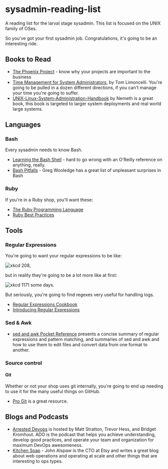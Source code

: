 # sysadmin-reading-list
A reading list for the larval stage sysadmin. This list is focused on the UNIX family of OSes.

So you've got your first sysadmin job. Congratulations, it's going to be an interesting ride.

## Books to Read

* [The Phoenix Project](http://smile.amazon.com/Phoenix-Project-DevOps-Helping-Business-ebook/dp/B00AZRBLHO) - know why your projects are important to the business
* [Time Management for System Administrators](http://smile.amazon.com/Management-System-Administrators-Thomas-Limoncelli/dp/0596007833/ref=sr_1_4?s=books&ie=UTF8&qid=1458496299), by Tom Limoncelli. You're going to be pulled in a dozen different directions, if you can't manage your time you're going to suffer.
* [UNIX-Linux-System-Administration-Handbook](http://smile.amazon.com/UNIX-Linux-System-Administration-Handbook/dp/0131480057/ref=sr_1_1?s=books&ie=UTF8&qid=1458496395&sr=1-1&keywords=linux+system+administration) by Nemeth is a great book, this book is targeted to larger system deployments and real world large systems.

## Languages

### Bash

Every sysadmin needs to know Bash.

* [Learning the Bash Shell](http://shop.oreilly.com/product/9780596009656.do) - hard to go wrong with an O'Reilly reference on anything, really.
* [Bash Pitfalls](http://mywiki.wooledge.org/BashPitfalls) - Greg Wooledge has a great list of unpleasant surprises in Bash

### Ruby

If you're in a Ruby shop, you'll want these:

* [The Ruby Programming Language](http://shop.oreilly.com/product/9780596516178.do)
* [Ruby Best Practices](http://shop.oreilly.com/product/9780596523015.do)


## Tools

### Regular Expressions

You're going to want your regular expressions to be like:

![xkcd 208](http://imgs.xkcd.com/comics/regular_expressions.png),

but in reality they're going to be a lot more like at first:

![xkcd 1171](http://imgs.xkcd.com/comics/perl_problems.png) some days.

But seriously, you're going to find regexes very useful for handling logs.

* [Regular Expressions Cookbook](http://shop.oreilly.com/product/0636920023630.do)
* [Introducing Regular Expressions](http://shop.oreilly.com/product/0636920012337.do)

### Sed & Awk

* [sed and awk Pocket Reference](http://shop.oreilly.com/product/9780596003524.do) presents a concise summary of regular expressions and pattern matching, and summaries of sed and awk and how to use them to edit files and convert data from one format to another.

### Source control

#### Git

Whether or not your shop uses git internally, you're going to end up needing to use it for the many useful things on GitHub.

* [Pro Git](https://git-scm.com/book/en/v2) is a great resource.

## Blogs and Podcasts

* [Arrested Devops](https://www.arresteddevops.com/) is hosted by Matt Stratton, Trevor Hess, and Bridget Kromhout. ADO is the podcast that helps you achieve understanding, develop good practices, and operate your team and organization for maximum DevOps awesomeness.
* [Kitchen Soap](http://www.kitchensoap.com/) - John Alspaw is the CTO at Etsy and writes a great blog about web operations and operating at scale and other things that are interesting to ops types.
